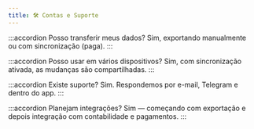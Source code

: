 ```yaml
---
title: 🛠️ Contas e Suporte
---
```


:::accordion Posso transferir meus dados?
Sim, exportando manualmente ou com sincronização (paga).
:::

:::accordion Posso usar em vários dispositivos?
Sim, com sincronização ativada, as mudanças são compartilhadas.
:::

:::accordion Existe suporte?
Sim. Respondemos por e-mail, Telegram e dentro do app.
:::

:::accordion Planejam integrações?
Sim — começando com exportação e depois integração com contabilidade e pagamentos.
:::

